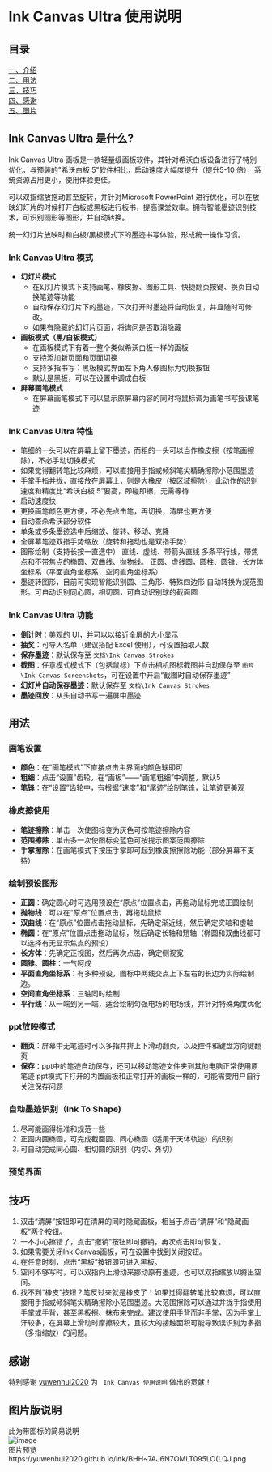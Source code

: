 # Ink Canvas Ultra 使用说明

## 目录
[一、介绍](#intro)  
[二、用法](#usage)  
[三、技巧](#skill)  
[四、感谢](#thank)  
[五、图片](#pictu)
## Ink Canvas Ultra 是什么? <span id='intro'></span>
Ink Canvas Ultra 画板是一款轻量级画板软件，其针对希沃白板设备进行了特别优化，与预装的"希沃白板 5"软件相比，启动速度大幅度提升（提升5-10 倍），系统资源占用更小，使用体验更佳。  

可以双指缩放拖动甚至旋转，并针对Microsoft PowerPoint 进行优化，可以在放映幻灯片的时候打开白板或黑板进行板书，提高课堂效率。拥有智能墨迹识别技术，可识别圆形等图形，并自动转换。  

统一幻灯片放映时和白板/黑板模式下的墨迹书写体验，形成统一操作习惯。

### Ink Canvas Ultra 模式

* **幻灯片模式**
    *  在幻灯片模式下支持画笔、橡皮擦、图形工具、快捷翻页按键、换页自动换笔迹等功能
    *  自动保存幻灯片下的墨迹，下次打开时墨迹将自动恢复，并且随时可修改。
    *  如果有隐藏的幻灯片页面，将询问是否取消隐藏
* **画板模式（黑/白板模式）**
    *  在画板模式下有着一整个类似希沃白板一样的画板
    *  支持添加新页面和页面切换
    *  支持多指书写：黑板模式界面左下角人像图标为切换按钮
	*  默认是黑板，可以在设置中调成白板
* **屏幕画笔模式**
    *  在屏幕画笔模式下可以显示原屏幕内容的同时将鼠标调为画笔书写授课笔迹

### Ink Canvas Ultra 特性
* 笔细的一头可以在屏幕上留下墨迹，而粗的一头可以当作橡皮擦（按笔画擦除），不必手动切换模式
* 如果觉得翻转笔比较麻烦，可以直接用手指或倾斜笔尖精确擦除小范围墨迹
* 手掌手指并拢，直接放在屏幕上，则是大橡皮（按区域擦除），此动作的识别速度和精度比“希沃白板 5”要高，即碰即擦，无需等待
* 启动速度快
* 更换画笔颜色更方便，不必先点击笔，再切换，清屏也更方便
* 自动查杀希沃部分软件
* 单条或多条墨迹选中后缩放、旋转、移动、克隆
* 全屏幕笔迹双指手势缩放（旋转和拖动也是双指手势）
* 图形绘制（支持长按一直选中）
  直线、虚线、带箭头直线
  多条平行线，带焦点和不带焦点的椭圆、双曲线、抛物线。
  正圆、虚线圆，圆柱、圆锥、长方体
  坐标系（平面直角坐标系，空间直角坐标系）
* 墨迹转图形，目前可实现智能识别圆、三角形、特殊四边形
  自动转换为规范图形。可自动识别同心圆，相切圆，可自动识别球的截面圆

### Ink Canvas Ultra 功能  
* **倒计时**：美观的 UI，并可以以接近全屏的大小显示
* **抽奖**：可导入名单（建议搭配 Excel 使用），可设置抽取人数
* **保存墨迹**：默认保存至 `文档\Ink Canvas Strokes`
* **截图**：任意模式模式下（包括鼠标）下点击相机图标截图并自动保存至 `图片\Ink Canvas Screenshots`，可在设置中开启“截图时自动保存墨迹”
* **幻灯片自动保存墨迹**：默认保存至 `文档\Ink Canvas Strokes`
* **墨迹回放**：从头自动书写一遍屏中墨迹


## 用法 <span id='usage'></span>
### 画笔设置
* **颜色**：在“画笔模式”下直接点击主界面的颜色球即可
* **粗细**：点击“设置”齿轮，在“画板”——“画笔粗细”中调整，默认5
* **笔锋**：在“设置”齿轮中，有根据“速度”和“尾迹”绘制笔锋，让笔迹更美观
### 橡皮擦使用
* **笔迹擦除**：单击一次使图标变为灰色可按笔迹擦除内容
* **范围擦除**：单击多一次使图标变蓝色可按提示图案范围擦除
* **手掌擦除**：在画笔模式下按压手掌即可起到橡皮擦擦除功能（部分屏幕不支持）
### 绘制预设图形
* **正圆**：确定圆心时可选用预设在“原点”位置点击，再拖动鼠标完成正圆绘制
* **抛物线**：可以在“原点”位置点击，再拖动鼠标
* **双曲线**：在“原点”位置点击拖动鼠标，先确定渐近线，然后确定实轴和虚轴
* **椭圆**：在“原点”位置点击拖动鼠标，然后确定长轴和短轴（椭圆和双曲线都可以选择有无显示焦点的预设）
* **长方体**：先确定正视图，然后再次点击，确定侧视宽
* **圆锥、圆柱**：一气呵成
* **平面直角坐标系**：有多种预设，图标中两线交点上下左右的长边为实际绘制边。
* **空间直角坐标系**：三轴同时绘制
* **平行线**：从一端到另一端，适合绘制匀强电场的电场线，并针对特殊角度优化
### ppt放映模式
* **翻页**：屏幕中无笔迹时可以多指并排上下滑动翻页，以及控件和键盘方向键翻页
* **保存**：ppt中的笔迹自动保存，还可以移动笔迹文件夹到其他电脑正常使用原笔迹
ppt模式下打开的内置画板和正常打开的画板一样的，可能需要用户自行关注保存问题
### 自动墨迹识别（Ink To Shape)
1. 尽可能画得标准和规范一些
2. 正圆内画椭圆，可完成截面圆、同心椭圆（适用于天体轨迹）的识别
3. 可自动完成同心圆、相切圆的识别（内切、外切）

### 预览界面

## 技巧 <span id='skill'></span>
1. 双击“清屏”按钮即可在清屏的同时隐藏画板，相当于点击“清屏”和“隐藏画板”两个按钮。
2. 一不小心擦错了，点击“撤销”按钮即可撤销，再次点击即可恢复。
3. 如果需要关闭Ink Canvas画板，可在设置中找到关闭按钮。
4. 在任意时刻，点击“黑板”按钮即可进入黑板。
5. 空间不够写时，可以双指向上滑动来挪动原有墨迹，也可以双指缩放以腾出空间。
6. 找不到“橡皮”按钮？笔反过来就是橡皮了！如果觉得翻转笔比较麻烦，可以直接用手指或倾斜笔尖精确擦除小范围墨迹。大范围擦除可以通过并拢手指使用手掌或手背，甚至黑板擦、抹布来完成。建议使用手背而非手掌，因为手掌上汗较多，在屏幕上滑动时摩擦较大，且较大的接触面积可能导致误识别为多指（多指缩放）的问题。

## 感谢 <span id='thank'></span>
特别感谢 [yuwenhui2020](https://github.com/yuwenhui2020) 为 ` Ink Canvas 使用说明` 做出的贡献！

## 图片版说明<span id='pictu'></span>

此为带图标的简易说明  
![image](image1.png)  
图片预览https://yuwenhui2020.github.io/ink/BHH~7AJ6N7OMLT095LO(LQJ.png

